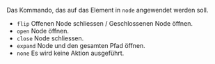 Das Kommando, das auf das Element in `node` angewendet werden soll.
- `flip` Offenen Node schliessen / Geschlossenen Node öffnen.
- `open` Node öffnen.
- `close` Node schliessen.
- `expand` Node und den gesamten Pfad öffnen.
- `none` Es wird keine Aktion ausgeführt.